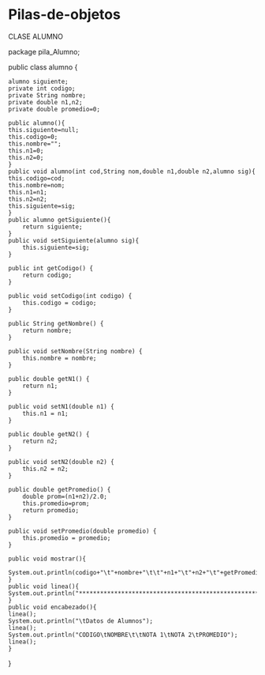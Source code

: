 # Pilas-de-objetos
CLASE ALUMNO

package pila_Alumno;

public class alumno {

    alumno siguiente;
    private int codigo;
    private String nombre;
    private double n1,n2;
    private double promedio=0;
    
    public alumno(){
    this.siguiente=null;
    this.codigo=0;
    this.nombre="";
    this.n1=0;
    this.n2=0;
    }
    public void alumno(int cod,String nom,double n1,double n2,alumno sig){
    this.codigo=cod;
    this.nombre=nom;
    this.n1=n1;
    this.n2=n2;
    this.siguiente=sig;
    }
    public alumno getSiguiente(){
        return siguiente;
    }
    public void setSiguiente(alumno sig){
        this.siguiente=sig;    
    }

    public int getCodigo() {
        return codigo;
    }

    public void setCodigo(int codigo) {
        this.codigo = codigo;
    }

    public String getNombre() {
        return nombre;
    }

    public void setNombre(String nombre) {
        this.nombre = nombre;
    }

    public double getN1() {
        return n1;
    }

    public void setN1(double n1) {
        this.n1 = n1;
    }

    public double getN2() {
        return n2;
    }

    public void setN2(double n2) {
        this.n2 = n2;
    }

    public double getPromedio() {
        double prom=(n1+n2)/2.0;
        this.promedio=prom;
        return promedio;
    }

    public void setPromedio(double promedio) {
        this.promedio = promedio;
    }
    
    public void mostrar(){
        
    System.out.println(codigo+"\t"+nombre+"\t\t"+n1+"\t"+n2+"\t"+getPromedio());
    }
    public void linea(){
    System.out.println("***********************************************************");  
    }
    public void encabezado(){
    linea();
    System.out.println("\tDatos de Alumnos");
    linea();
    System.out.println("CODIGO\tNOMBRE\t\tNOTA 1\tNOTA 2\tPROMEDIO");
    linea();
    }
    

}
